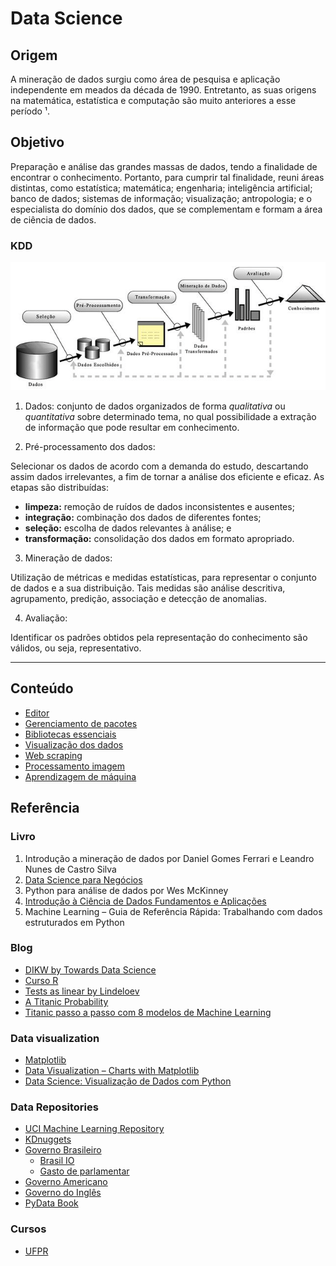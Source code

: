 # Data Science

## Origem
A mineração de dados surgiu como área de pesquisa e aplicação independente em meados da década de 1990. 
Entretanto, as suas origens na matemática, estatística e computação são muito
anteriores a esse período ¹. 

## Objetivo
Preparação e análise das grandes massas de dados, tendo a finalidade de encontrar o conhecimento.
Portanto, para cumprir tal finalidade, reuni áreas distintas, como estatística; matemática; engenharia; inteligência artificial; banco de dados; sistemas de informação; visualização; antropologia; e o especialista do domínio dos dados, que se complementam e formam a área de ciência de dados. 

### KDD 
<p align="center">
    <img src="img/kdd/pt.png">
</p>

1. Dados: 
conjunto de dados organizados de forma *qualitativa* ou *quantitativa* sobre determinado tema, no qual possibilidade a extração de informação que pode resultar em conhecimento.

2. Pré-processamento dos dados: 

Selecionar os dados de acordo com a demanda do estudo, descartando assim dados irrelevantes, a fim de tornar a análise dos eficiente e eficaz. 
As etapas são distribuídas:
* **limpeza:** remoção de ruídos de dados inconsistentes e ausentes;
* **integração:** combinação dos dados de diferentes fontes;
* **seleção:** escolha de dados relevantes à análise; e 
* **transformação:** consolidação dos dados em formato apropriado.

3. Mineração de dados:

Utilização de métricas e medidas estatísticas, para representar o conjunto de dados e a sua distribuição. 
Tais medidas são análise descritiva, agrupamento, predição, associação e detecção de anomalias.

4. Avaliação:

Identificar os padrões obtidos pela representação do conhecimento são válidos, ou seja, representativo.

---

## Conteúdo
* [Editor](https://github.com/codinginbrazil/data-science/blob/main/doc/section/python/editor.tex)             
* [Gerenciamento de pacotes](https://github.com/codinginbrazil/data-science/blob/main/doc/section/python/package_manager.tex)  
* [Bibliotecas essenciais](https://github.com/codinginbrazil/data-science/blob/main/doc/section/python/essential.tex)             
* [Visualização dos dados](https://github.com/codinginbrazil/data-science/blob/main/doc/section/python/view.tex)  
* [Web scraping](https://github.com/codinginbrazil/data-science/blob/main/doc/section/python/web_scraping.tex)
* [Processamento imagem](https://github.com/codinginbrazil/data-science/blob/main/doc/section/python/image.tex)  
* [Aprendizagem de máquina](https://github.com/codinginbrazil/data-science/blob/main/doc/section/python/ml.tex) 


## Referência

### Livro
1. Introdução a mineração de dados por Daniel Gomes Ferrari e Leandro Nunes de Castro Silva
2. [Data Science para Negócios](https://data-science-for-biz.com/)
3. Python para análise de dados por Wes McKinney
4. [Introdução à Ciência de Dados Fundamentos e Aplicações](https://www.ime.usp.br/~jmsinger/MAE5755/cdados2019ago06.pdf)
5. Machine Learning – Guia de Referência Rápida: Trabalhando com dados estruturados em Python

### Blog
* [DIKW by Towards Data Science](https://towardsdatascience.com/rootstrap-dikw-model-32cef9ae6dfb)
* [Curso R](https://blog.curso-r.com/)
* [Tests as linear by Lindeloev](https://lindeloev.github.io/tests-as-linear/)
* [A Titanic Probability](https://web.stanford.edu/class/archive/cs/cs109/cs109.1166/problem12.html)
* [Titanic passo a passo com 8 modelos de Machine Learning](https://www.kaggle.com/samukaunt/titanic-passo-a-passo-com-8-modelos-ml-pt-br)

### Data visualization
* [Matplotlib](https://matplotlib.org/api/_as_gen/matplotlib.pyplot.plot.html)
* [Data Visualization – Charts with Matplotlib](https://petamind.com/data-visualization-matplotlib-python-chart/)
* [Data Science: Visualização de Dados com Python](https://www.udemy.com/course/visualizacao-de-dados-com-python/)

### Data Repositories
* [UCI Machine Learning Repository](http://archive.ics.uci.edu/ml/index.php)
* [KDnuggets](https://www.kdnuggets.com/datasets/index.html)
* [Governo Brasileiro](https://dados.gov.br/)
    * [Brasil IO](https://brasil.io/)
    * [Gasto de parlamentar](https://serenata.ai/)
* [Governo Americano](https://www.data.gov/)
* [Governo do Inglês](https://data.gov.uk/)
* [PyData Book](https://github.com/wesm/pydata-book)

### Cursos
* [UFPR](http://cursos.leg.ufpr.br/ML4all/1parte/)

